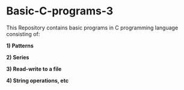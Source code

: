# Basic-C-programs-3

This Repository contains basic programs in C programming language consisting of:

**1) Patterns**

**2) Series**

**3) Read-write to a file**

**4) String operations, etc**
